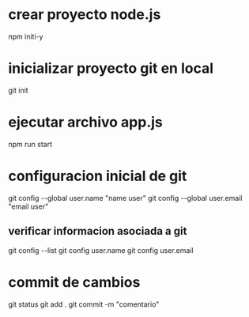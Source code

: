 # crear proyecto node.js
npm initi-y

# inicializar proyecto git en local
git init 

# ejecutar archivo app.js
npm run start

# configuracion inicial de git
git config --global user.name "name user"
git config --global user.email "email user"

## verificar informacion asociada  a git
git config --list
git config user.name
git config user.email

# commit de cambios
git status
git add .
git commit -m "comentario"